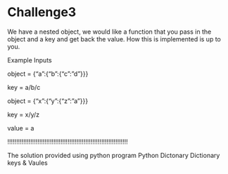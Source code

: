 # Challenge3
We have a nested object, we would like a function that you pass in the object and a key and get back the value. How this is implemented is up to you.

Example Inputs

object = {“a”:{“b”:{“c”:”d”}}}

key = a/b/c

object = {“x”:{“y”:{“z”:”a”}}}

key = x/y/z

value = a

!!!!!!!!!!!!!!!!!!!!!!!!!!!!!!!!!!!!!!!!!!!!!!!!!!!!!!!!!!!!!!!!!!!!

The solution provided using python program
Python Dictonary 
Dictionary keys & Vaules
